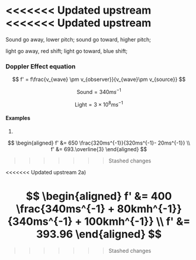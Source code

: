 <<<<<<< Updated upstream
<<<<<<< Updated upstream
=======

Sound go away, lower pitch;
sound go toward, higher pitch;

light go away, red shift;
light go toward, blue shift;

### Doppler Effect equation

$$
f' = f\frac{v_{wave} \pm v_{observer}}{v_{wave}\pm v_{source}}
$$

$$
\text{Sound} = 340ms^{-1}
$$

$$
\text{Light} = 3\times10^8ms^{-1}
$$

#### Examples
1)

$$
\begin{aligned}
f' &= 650 \frac{320ms^{-1}}{320ms^{-1}- 20ms^{-1}} \\
f' &= 693.\overline{3}
\end{aligned}
$$
>>>>>>> Stashed changes

<<<<<<< Updated upstream
2a)

$$
\begin{aligned}
f' &= 400 \frac{340ms^{-1} + 80kmh^{-1}}{340ms^{-1} + 100kmh^{-1}} \\
f' &= 393.96
\end{aligned}
$$
=======
>>>>>>> Stashed changes
